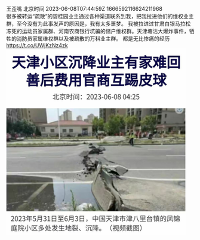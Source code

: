 王歪嘴 北京时间 2023-06-08T07:44:59Z 1666592116624211968<br>很多被转运“疏散”的碧桂园业主通过各种渠道联系到我，把我拉进他们的维权业主群，至今没有为此事发声的原因是，我有太多噩梦。
我被拉进过甘肃白银马拉松冻死的运动员家属群、河南农商银行坑骗的储户维权群。天津塘沽大爆炸事件，牺牲的消防员家属维权群以及被疏散的万科业主群。
都是无比惨痛的经历 https://t.co/UWjKzNz4zk<br><img src='/temp/image/2023/t-Month-6/1666592116624211968_0.jpg' width='480' height='500'><br><br>